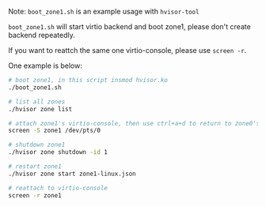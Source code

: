 
Note: `boot_zone1.sh` is an example usage with `hvisor-tool`

`boot_zone1.sh` will start virtio backend and boot zone1, please don't create backend repeatedly.

If you want to reattch the same one virtio-console, please use `screen -r`.

One example is below:

```bash
# boot zone1, in this script insmod hvisor.ko
./boot_zone1.sh

# list all zones
./hvisor zone list

# attach zone1's virtio-console, then use ctrl+a+d to return to zone0's terminal
screen -S zone1 /dev/pts/0 

# shutdown zone1
./hvisor zone shutdown -id 1

# restart zone1
./hvisor zone start zone1-linux.json

# reattach to virtio-console
screen -r zone1
```